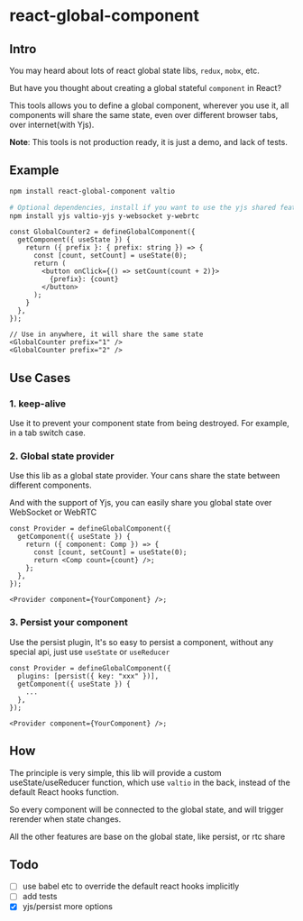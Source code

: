 # react-global-component

## Intro

You may heard about lots of react global state libs, `redux`, `mobx`, etc.

But have you thought about creating a global stateful `component` in React?

This tools allows you to define a global component, wherever you use it, all components will share the same state, even over different browser tabs, over internet(with Yjs).

**Note**: This tools is not production ready, it is just a demo, and lack of tests.

## Example

```bash
npm install react-global-component valtio

# Optional dependencies, install if you want to use the yjs shared features
npm install yjs valtio-yjs y-websocket y-webrtc
```

```tsx
const GlobalCounter2 = defineGlobalComponent({
  getComponent({ useState }) {
    return ({ prefix }: { prefix: string }) => {
      const [count, setCount] = useState(0);
      return (
        <button onClick={() => setCount(count + 2)}>
          {prefix}: {count}
        </button>
      );
    }
  },
});

// Use in anywhere, it will share the same state
<GlobalCounter prefix="1" />
<GlobalCounter prefix="2" />
```

## Use Cases

### 1. keep-alive

Use it to prevent your component state from being destroyed. For example, in a tab switch case.

### 2. Global state provider

Use this lib as a global state provider. Your cans share the state between different components.

And with the support of Yjs, you can easily share you global state over WebSocket or WebRTC

```tsx
const Provider = defineGlobalComponent({
  getComponent({ useState }) {
    return ({ component: Comp }) => {
      const [count, setCount] = useState(0);
      return <Comp count={count} />;
    };
  },
});

<Provider component={YourComponent} />;
```

### 3. Persist your component

Use the persist plugin, It's so easy to persist a component, without any special api, just use `useState` or `useReducer`

```tsx
const Provider = defineGlobalComponent({
  plugins: [persist({ key: "xxx" })],
  getComponent({ useState }) {
    ...
  },
});

<Provider component={YourComponent} />;
```

## How

The principle is very simple, this lib will provide a custom useState/useReducer function, which use `valtio` in the back, instead of the default React hooks function.

So every component will be connected to the global state, and will trigger rerender when state changes.

All the other features are base on the global state, like persist, or rtc share

## Todo

- [ ] use babel etc to override the default react hooks implicitly
- [ ] add tests
- [x] yjs/persist more options
